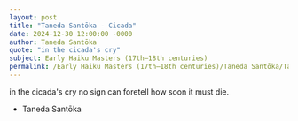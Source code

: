 ```yaml
---
layout: post
title: "Taneda Santōka - Cicada"
date: 2024-12-30 12:00:00 -0000
author: Taneda Santōka
quote: "in the cicada's cry"
subject: Early Haiku Masters (17th–18th centuries)
permalink: /Early Haiku Masters (17th–18th centuries)/Taneda Santōka/Taneda Santōka - Cicada
---
```


in the cicada's cry
no sign can foretell
how soon it must die.

- Taneda Santōka
